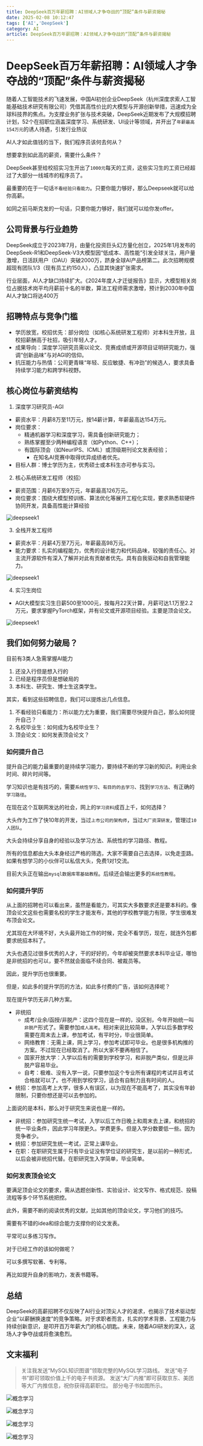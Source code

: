 ```yaml
---
title: DeepSeek百万年薪招聘：AI领域人才争夺战的“顶配”条件与薪资揭秘
date: 2025-02-08 10:12:47
tags: ['AI','DeepSeek']
category: AI
article: DeepSeek百万年薪招聘：AI领域人才争夺战的“顶配”条件与薪资揭秘
---
```


# DeepSeek百万年薪招聘：AI领域人才争夺战的“顶配”条件与薪资揭秘

随着人工智能技术的飞速发展，中国AI初创企业DeepSeek（杭州深度求索人工智能基础技术研究有限公司）凭借其高性价比的大模型与开源创新举措，迅速成为全球科技界的焦点。为支撑业务扩张与技术突破，DeepSeek近期发布了大规模招聘计划，52个在招职位涵盖深度学习、系统研发、UI设计等领域，并开出了`年薪最高154万元`的诱人待遇，引发行业热议

AI人才如此值钱的当下，我们程序员该何去何从？

想要拿到如此高的薪资，需要什么条件？

DeepSeek甚至给校招实习生开出了`1000元`每天的工资，这些实习生的工资已经超过了大部分一线城市的程序员了。

最重要的在于一句话`不看经验只看能力`。只要你能力够好，那么Deepseek就可以给你高薪。

如同之前马斯克发的一句话，只要你能力够好，我们就可以给你发offer。

## 公司背景与行业趋势

DeepSeek成立于2023年7月，由量化投资巨头幻方量化创立，2025年1月发布的DeepSeek-R1和DeepSeek-V3大模型因“低成本、高性能”引发全球关注，用户量激增，日活跃用户（DAU）突破2000万，跻身全球AI产品榜第二。此次招聘规模超现有团队1/3（现有员工约150人），凸显其快速扩张需求。

行业层面，AI人才缺口持续扩大。《2024年度人才迁徙报告》显示，大模型相关岗位占据技术岗平均月薪前十名的半数，算法工程师需求激增，预计到2030年中国AI人才缺口将达400万

## 招聘特点与竞争门槛

- 学历放宽，校招优先：部分岗位（如核心系统研发工程师）对本科生开放，且校招薪酬高于社招，吸引年轻人才。
- 成果导向：深度学习研究员需以论文、竞赛成绩或开源项目证明研究能力，强调“创新品味”与对AGI的信仰。
- 抗压能力与热情：公司更青睐“年轻、反应敏捷、有冲劲”的候选人，要求具备持续学习能力和跨学科视野。

## 核心岗位与薪资结构

1. 深度学习研究员-AGI
- 薪资水平：月薪8万至11万元，按14薪计算，年薪最高达154万元。
- 岗位要求：
    - 精通机器学习和深度学习，需具备创新研究能力；
    - 熟练掌握至少两种编程语言（如Python、C++）；
    - 有国际顶会（如NeurIPS、ICML）或顶级期刊论文发表经验；
        - 在知名AI竞赛中取得优异成绩者优先。
- 目标人群：博士学历为主，优秀硕士或本科生亦可参与实习。

2. 核心系统研发工程师（校招）
- 薪资范围：月薪6万至9万元，年薪最高126万元。
- 岗位要求：围绕大模型预训练、算法优化等展开工程化实现，要求熟悉软硬件协同开发，具备高性能计算经验

![deepseek1](https://thepatterraining.github.io/images/ai/deepseek1-2.png)

3. 全栈开发工程师
- 薪资水平：月薪4万至7万元，年薪最高98万元。
- 能力要求：扎实的编程能力，优秀的设计能力和代码品味，较强的责任心。对主流开源软件有深入了解并对此有贡献者优先。具有自我驱动和自我管理能力。

![deepseek1](https://thepatterraining.github.io/images/ai/deepseek1-3.png)

4. 实习生岗位
- AGI大模型实习生日薪500至1000元，按每月22天计算，月薪可达1.1万至2.2万元，要求掌握PyTorch框架，并有论文或开源项目经验。主要是顶会论文。

![deepseek1](https://thepatterraining.github.io/images/ai/deepseek1-1.png)


## 我们如何努力破局？

目前有3类人急需掌握AI能力
1. 还没入行但是想入行的
2. 已经是程序员但是想破局的
3. 本科生、研究生、博士生这类学生。

其实，看到这些招聘信息，我们可以提炼出几点信息。
1. 不看经验只看能力：所以能力尤为重要，我们需要尽快提升自己，那么如何提升自己？
2. 名校毕业生：如何成为名校毕业生？
3. 顶会论文：如何发表顶会论文？

### 如何提升自己

提升自己的能力最重要的是持续学习能力，要持续不断的学习新的知识。利用业余时间、碎片时间等。

学习知识也是有技巧的，需要`系统性学习`、`有目的的去学习`、找到`学习方法`、有正确的`学习路径`。

在现在这个互联网发达的社会，网上的`学习资料`成百上千，如何选择？

大头作为工作了快10年的开发，当过`上市公司的架构师`，当过`大厂资深研发`，管理过`10人团队`。

大头会持续分享自身的经验以及学习方法、系统性的学习路径、教程。

所有的信息都由大头本身经过严格的筛选，大家不需要自己去选择，以免走歪路。如果有想学习的小伙伴可以私信大头，免费1对1交流。

目前大头正在输出`mysql数据库零基础教程`。后续还会输出更多的`系统性教程`。

### 如何提升学历

从上面的招聘也可以看出来，虽然是看能力，可其实大多数要求还是要本科的。像顶会论文这些也需要名校的学生才能发布，其他的学校教学能力有限，学生很难发布顶会论文。

尤其现在大环境不好，大头最开始工作的时候，完全不看学历，现在，就连外包都要求统招本科了。

大头也遇见过很多优秀的人才，干的好好的，今年却被突然要求本科毕业证，哪怕是非统招的也可以，要不然就会面临不续合同、被裁员等。

因此，提升学历也很重要。

但是，如此多的提升学历的方法，如此多付费的广告，该如何选择呢？

现在提升学历无非几种方案。
- 非统招
    - 成考/业余/函授/非脱产：这四个现在是一样的，没区别，今年开始统一叫`非脱产`形式了。需要参加`成人高考`。相对来说比较简单，入学以后多数学校需要在周末去上课，参加考试，有平时分，毕业很简单。
    - 网络教育：无需上课，网上学习，参加考试即可毕业。也是很多机构推的方案。不过现在已经取消了。所以大家不要再相信了。
    - 国家开放大学：入学以后有的需要到学校学习，和非脱产类似，但是比非脱产容易毕业。
    - 自考：极难、没有入学一说，只要参加这个专业所有课程的考试并且考试合格就可以了。也不用到学校学习，适合有自制力且有时间的人。
- 统招：参加高考上大学，很多人有误区，以为现在不能高考了，其实没有年龄限制，只要你想还是可以去参加的。

上面说的是本科，那么对于研究生来说也是一样的。
- 非统招：参加研究生统一考试，入学以后工作日晚上和周末去上课，和统招的统一毕业条件，因此学习年限更久。学费更多。但是入学分数要低一些。因为竞争者少。
- 统招：参加研究生统一考试，正常上课毕业。
- 在职：在职研究生属于只有毕业证没有学位证的研究生，是以前的一种形式，以后会被非统招代替。在职研究生入学简单，毕业简单。

### 如何发表顶会论文

要满足顶会论文的要求，需从选题创新性、实验设计、论文写作、格式规范、投稿流程等多个环节系统把控。

此外，需要不断的阅读优秀的文献，比如其他的顶会论文，学习他们的技巧。

需要有不错的idea和综合能力支撑你的论文发表。

平常可以多练习写作。

对于已经工作的该如何做呢？

可以多撰写软著、专利等。

再比如提升自身的影响力，发表书籍等。

## 总结

DeepSeek的高薪招聘不仅反映了AI行业对顶尖人才的渴求，也揭示了技术驱动型企业“以薪酬换速度”的竞争策略。对于求职者而言，扎实的学术背景、工程能力与持续创新意识，是叩开百万年薪大门的核心钥匙。未来，随着AGI研发的深入，这场人才争夺战或将愈演愈烈。

## 文末福利

> 关注我发送“MySQL知识图谱”领取完整的MySQL学习路线。
> 发送“电子书”即可领取价值上千的电子书资源。
> 发送“大厂内推”即可获取京东、美团等大厂内推信息，祝你获得高薪职位。
> 部分电子书如图所示。

![概念学习](https://thepatterraining.github.io/images/bottom1.png)

![概念学习](https://thepatterraining.github.io/images/bottom2.png)

![概念学习](https://thepatterraining.github.io/images/bottom3.png)

![概念学习](https://thepatterraining.github.io/images/bottom4.png)


